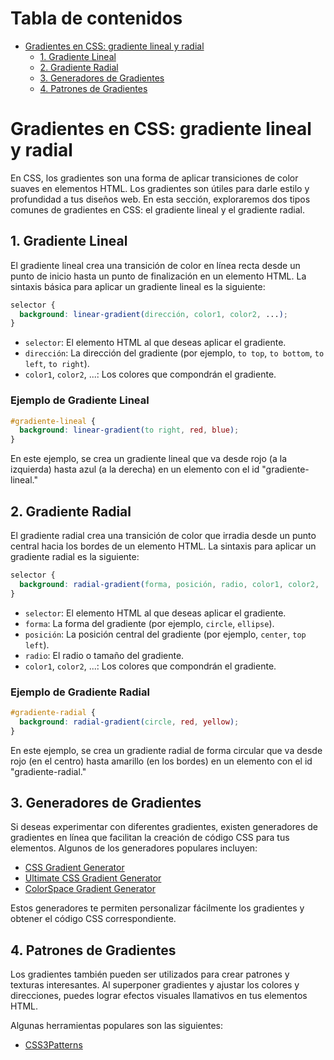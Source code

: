 # Tabla de contenidos
- [Gradientes en CSS: gradiente lineal y radial](#gradientes-en-css-gradiente-lineal-y-radial)
  - [1. Gradiente Lineal](#1-gradiente-lineal)
  - [2. Gradiente Radial](#2-gradiente-radial)
  - [3. Generadores de Gradientes](#3-generadores-de-gradientes)
  - [4. Patrones de Gradientes](#4-patrones-de-gradientes)

# Gradientes en CSS: gradiente lineal y radial

En CSS, los gradientes son una forma de aplicar transiciones de color suaves en elementos HTML. Los gradientes son útiles para darle estilo y profundidad a tus diseños web. En esta sección, exploraremos dos tipos comunes de gradientes en CSS: el gradiente lineal y el gradiente radial.

## 1. Gradiente Lineal

El gradiente lineal crea una transición de color en línea recta desde un punto de inicio hasta un punto de finalización en un elemento HTML. La sintaxis básica para aplicar un gradiente lineal es la siguiente:

```css
selector {
  background: linear-gradient(dirección, color1, color2, ...);
}
```

- `selector`: El elemento HTML al que deseas aplicar el gradiente.
- `dirección`: La dirección del gradiente (por ejemplo, `to top`, `to bottom`, `to left`, `to right`).
- `color1`, `color2`, ...: Los colores que compondrán el gradiente.

### Ejemplo de Gradiente Lineal

```css
#gradiente-lineal {
  background: linear-gradient(to right, red, blue);
}
```

En este ejemplo, se crea un gradiente lineal que va desde rojo (a la izquierda) hasta azul (a la derecha) en un elemento con el id "gradiente-lineal."

## 2. Gradiente Radial

El gradiente radial crea una transición de color que irradia desde un punto central hacia los bordes de un elemento HTML. La sintaxis para aplicar un gradiente radial es la siguiente:

```css
selector {
  background: radial-gradient(forma, posición, radio, color1, color2, ...);
}
```

- `selector`: El elemento HTML al que deseas aplicar el gradiente.
- `forma`: La forma del gradiente (por ejemplo, `circle`, `ellipse`).
- `posición`: La posición central del gradiente (por ejemplo, `center`, `top left`).
- `radio`: El radio o tamaño del gradiente.
- `color1`, `color2`, ...: Los colores que compondrán el gradiente.

### Ejemplo de Gradiente Radial

```css
#gradiente-radial {
  background: radial-gradient(circle, red, yellow);
}
```

En este ejemplo, se crea un gradiente radial de forma circular que va desde rojo (en el centro) hasta amarillo (en los bordes) en un elemento con el id "gradiente-radial."

## 3. Generadores de Gradientes

Si deseas experimentar con diferentes gradientes, existen generadores de gradientes en línea que facilitan la creación de código CSS para tus elementos. Algunos de los generadores populares incluyen:

- [CSS Gradient Generator](https://cssgradient.io/)
- [Ultimate CSS Gradient Generator](https://www.colorzilla.com/gradient-editor/)
- [ColorSpace Gradient Generator](https://mycolor.space/gradient)

Estos generadores te permiten personalizar fácilmente los gradientes y obtener el código CSS correspondiente.

## 4. Patrones de Gradientes

Los gradientes también pueden ser utilizados para crear patrones y texturas interesantes. Al superponer gradientes y ajustar los colores y direcciones, puedes lograr efectos visuales llamativos en tus elementos HTML.

Algunas herramientas populares son las siguientes:
- [CSS3Patterns](https://projects.verou.me/css3patterns/)